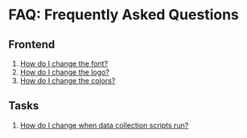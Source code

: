 # FAQ: Frequently Asked Questions

## Frontend

1. [How do I change the font?](how-do-i-change-the-font.md)
1. [How do I change the logo?](how-do-i-change-logo.md)
1. [How do I change the colors?](how-do-i-change-the-colors.md)

## Tasks

1. [How do I change when data collection scripts run?](how-do-I-change-when-data-collection-scripts-run.md)
